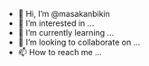 - 👋 Hi, I’m @masakanbikin
- 👀 I’m interested in ...
- 🌱 I’m currently learning ...
- 💞️ I’m looking to collaborate on ...
- 📫 How to reach me ...

<!---
masakanbikin/masakanbikin is a ✨ special ✨ repository because its `README.md` (this file) appears on your GitHub profile.
You can click the Preview link to take a look at your changes.
--->
